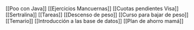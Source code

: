 [[Poo con Java]]
[[Ejercicios Mancuernas]]
[[Cuotas pendientes Visa]]
[[Sertralina]]
[[Tareas]]
[[Descenso de peso]]
[[Curso para bajar de peso]]
[[Temario]]
[[Introducción a las base de datos]]
[[Plan de ahorro mamá]]

